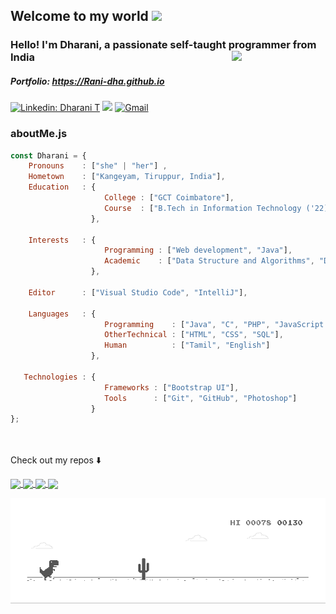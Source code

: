  

<!--[![HitCount](http://hits.dwyl.com/Rani-dha/https://githubcom/Rani-dha/Rani-dha/blob/master/READMEmd.svg)](http://hits.dwyl.com/Rani-dha/https://githubcom/Rani-dha/Rani-dha/blob/master/READMEmd) 
[![Header](https://github.com/adamalston/adamalston/raw/master/profile.gif)](https://www.youtube.com/watch?v=dQw4w9WgXcQ)
![Twitter Follow](https://img.shields.io/twitter/follow/Ranidha4?style=social)
[![Instagram](https://img.shields.io/static/v1?label=Instagram&message=%20&color=white&logo=Instagram&style=flat-square&logoColor=white)](https://www.instagram.com/inarahd_t)
 -->

## Welcome to my world <img src="https://github.com/TheDudeThatCode/TheDudeThatCode/blob/master/Assets/Earth.gif" width="24px">
### Hello! I'm Dharani, a passionate self-taught programmer from India <img align='right' src="https://media.giphy.com/media/USV0ym3bVWQJJmNu3N/giphy.gif" width="150"> 
<!-- https://media.giphy.com/media/3owyp2SViuDIGh8YoM/giphy.gif
 https://media.giphy.com/media/WUlplcMpOCEmTGBtBW/giphy.gif  -->
##### Portfolio: https://Rani-dha.github.io
[![Linkedin: Dharani T](https://img.shields.io/badge/-Dharani-blue?style=flat-square&logo=Linkedin&logoColor=white&link=https://www.linkedin.com/in/dharani-t-86842a192/)](https://www.linkedin.com/in/dharani-t-86842a192/)
![](https://visitor-badge.glitch.me/badge?page_id=Rani-dha.Ranidha)
[![Gmail](https://img.shields.io/static/v1?label=Dharani&message=%20&color=white&logo=gmail&style=flat-square&logoColor=white)](mailto:gct.it18.dharani@gmail.com)


### aboutMe.js

```javascript
const Dharani = {
    Pronouns    : ["she" | "her"] ,
    Hometown    : ["Kangeyam, Tiruppur, India"],
    Education   : {
                     College : ["GCT Coimbatore"],
                     Course  : ["B.Tech in Information Technology ('22)"]
                  },
                
    Interests   : {
                     Programming : ["Web development", "Java"],
                     Academic    : ["Data Structure and Algorithms", "DBMS", "Operating System", "Networks"]
                  },
       
    Editor      : ["Visual Studio Code", "IntelliJ"],
    
    Languages   : {
                     Programming    : ["Java", "C", "PHP", "JavaScript Basics", "Python"],
                     OtherTechnical : ["HTML", "CSS", "SQL"],
                     Human          : ["Tamil", "English"]
                  },
    
   Technologies : {
                     Frameworks : ["Bootstrap UI"],
                     Tools      : ["Git", "GitHub", "Photoshop"]
                  }
};            
                
  
```
<!-- ### Github Activity ✔:

<a href="https://github.com/Rani-dha">
  <img align="left" src="https://github-readme-stats.vercel.app/api/top-langs/?username=Rani-dha&theme=tokyonight" />
  </a>

<a href="https://github.com/Rani-dha">
 <img align="center" src="https://github-readme-stats.vercel.app/api?username=Rani-dha&show_icons=true&theme=tokyonight&line_height=27" alt="Dharani's github stats"/>
</a>
<br/>
<br/>
<br/>
<br/> <br/> <br/>
<p align="left"> -->
Check out my repos ⬇️  
</p>
<a href="https://github.com/Rani-dha/DSA">
  <img align="center" src="https://github-readme-stats.vercel.app/api/pin/?username=Rani-dha&repo=DSA&theme=tokyonight" />
</a>
<a href="https://github.com/Rani-dha/JAVA-COLLECTIONS">
  <img align="center" src="https://github-readme-stats.vercel.app/api/pin/?username=Rani-dha&repo=JAVA-COLLECTIONS&theme=tokyonight" />
</a>
<a href="https://github.com/Rani-dha/Projects">
  <img align="center" src="https://github-readme-stats.vercel.app/api/pin/?username=Rani-dha&repo=Projects&theme=tokyonight" />
</a>

<a href="https://github.com/Rani-dha/Rani-dha.github.io">
  <img align="center" src="https://github-readme-stats.vercel.app/api/pin/?username=Rani-dha&repo=Rani-dha.github.io&theme=tokyonight" />
</a>

![Dino](https://raw.githubusercontent.com/wangningkai/wangningkai/master/assets/dino.gif)

<!--
👨‍💻 20 Years old Developer  
👨‍🎓 Studying Information Technogy here in India  
🚧 **Current Project:** [Portfolio](https://rani-dha.github.io/)

⭐️ From [Dharani](https://github.com/Rani-dha)

  code: [Javascript, HTML, CSS],
    askMeAbout: ["web dev", "tech", "crypto", "music", "coffee"],
    technologies: {
        frontEnd: {
            css: ["bootstrap", "materialize"]
        },
        backEnd: {
            js: ["firebase", "node"]
        }        
    }
};
### Hi there, This is Dharani 👋 
🌱 I’m currently learning about Git & GitHub 
 
 💬 Ask me about C, Web Development, Graphic Designs.
 
 📫 How to reach me: https://www.linkedin.com/in/dharani-t-86842a192/

**Rani-dha/Rani-dha** is a ✨ _special_ ✨ repository because its `README.md` (this file) appears on your GitHub profile.

Here are some ideas to get you started:
:pushpin:  http://about.me/dharani_t - portfolio!

- 🔭 I’m currently working on ...

- 👯 I’m looking to collaborate on ...
- 🤔 I’m looking for help with ...


- 😄 Pronouns: ...
- ⚡ Fun fact: ...


-->



